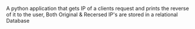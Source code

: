 A python application that gets IP of a clients request and prints the reverse of it to the user, 
Both Original & Recersed IP's are stored in a relational Database
